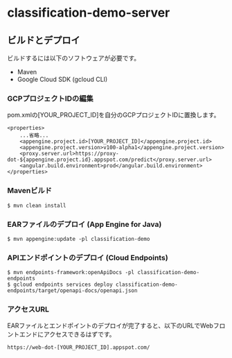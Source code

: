 # classification-demo-server

## ビルドとデプロイ

ビルドするには以下のソフトウェアが必要です。
- Maven
- Google Cloud SDK (gcloud CLI)

### GCPプロジェクトIDの編集
pom.xmlの[YOUR_PROJECT_ID]を自分のGCPプロジェクトIDに置換します。
```
<properties>
    ...省略...
    <appengine.project.id>[YOUR_PROJECT_ID]</appengine.project.id>
    <appengine.project.version>v100-alpha1</appengine.project.version>
    <proxy.server.url>https://proxy-dot-${appengine.project.id}.appspot.com/predict</proxy.server.url>
    <angular.build.environment>prod</angular.build.environment>
</properties>
```

### Mavenビルド
```
$ mvn clean install
```

### EARファイルのデプロイ (App Engine for Java)
```
$ mvn appengine:update -pl classification-demo
```

### APIエンドポイントのデプロイ (Cloud Endpoints)
```
$ mvn endpoints-framework:openApiDocs -pl classification-demo-endpoints
$ gcloud endpoints services deploy classification-demo-endpoints/target/openapi-docs/openapi.json
```

### アクセスURL
EARファイルとエンドポイントのデプロイが完了すると、以下のURLでWebフロントエンドにアクセスできるはずです。
```
https://web-dot-[YOUR_PROJECT_ID].appspot.com/
```
